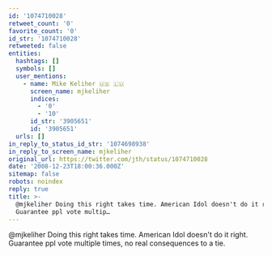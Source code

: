```yaml
---
id: '1074710028'
retweet_count: '0'
favorite_count: '0'
id_str: '1074710028'
retweeted: false
entities:
  hashtags: []
  symbols: []
  user_mentions:
    - name: Mike Keliher 🇺🇸 🇱🇺
      screen_name: mjkeliher
      indices:
        - '0'
        - '10'
      id_str: '3905651'
      id: '3905651'
  urls: []
in_reply_to_status_id_str: '1074698938'
in_reply_to_screen_name: mjkeliher
original_url: https://twitter.com/jth/status/1074710028
date: '2008-12-23T18:00:36.000Z'
sitemap: false
robots: noindex
reply: true
title: >-
  @mjkeliher Doing this right takes time. American Idol doesn't do it right.
  Guarantee ppl vote multip…
---
```


@mjkeliher Doing this right takes time. American Idol doesn't do it right. Guarantee ppl vote multiple times, no real consequences to a tie.